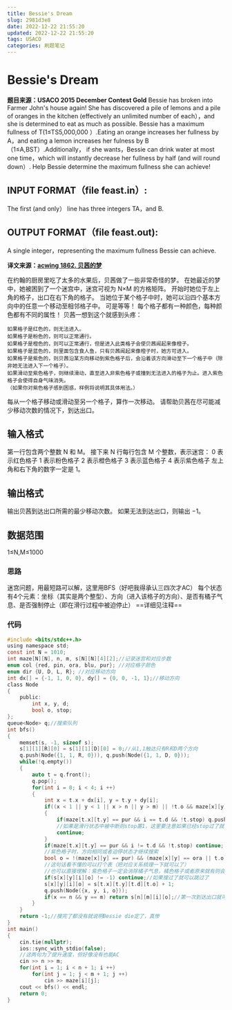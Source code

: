 ```yaml
---
title: Bessie's Dream
slug: 2981d3e8
date: 2022-12-22 21:55:20
updated: 2022-12-22 21:55:20
tags: USACO
categories: 刷题笔记
---
```

# Bessie's Dream
**题目来源：USACO 2015 December Contest Gold**
Bessie has broken into Farmer John's house again! She has discovered a pile of lemons and a pile of oranges in the kitchen (effectively an unlimited number of each），and she is determined to eat as much as possible. Bessie has a maximum fullness of T(1≤TS5,000,000 ）.Eating an orange increases her fullness by A，and eating a lemon increases her fulness by B （1≤A,BST）.Additionally， if she wants，Bessie can drink water at most one time，which will instantly decrease her fullness by half (and will round down）.
Help Bessie determine the maximum fullness she can achieve!
## INPUT FORMAT（file feast.in）:
The first (and only） line has three integers TA，and B.
## OUTPUT FORMAT（file feast.out):
A single integer，representing the maximum fullness Bessie can achieve.

**译文来源：[acwing 1862. 贝茜的梦](https://www.acwing.com/problem/content/description/1864/)**

在约翰的厨房里吃了太多的水果后，贝茜做了一些非常奇怪的梦。
在她最近的梦中，她被困到了一个迷宫中，迷宫可视为 N×M 的方格矩阵。
开始时她位于左上角的格子，出口在右下角的格子。
当她位于某个格子中时，她可以沿四个基本方向中的任意一个移动至相邻格子中。
可是等等！
每个格子都有一种颜色，每种颜色都有不同的属性！
贝茜一想到这个就感到头疼：
```
如果格子是红色的，则无法进入。
如果格子是粉色的，则可以正常通行。
如果格子是橙色的，则可以正常通行，但是进入此类格子会使贝茜闻起来像橙子。
如果格子是蓝色的，则里面包含食人鱼，只有贝茜闻起来像橙子时，她方可进入。
如果格子是紫色的，则贝茜沿某方向移动到紫色格子后，会沿着该方向滑动至下一个格子中（除非她无法进入下一个格子）。
如果滑动至紫色格子，则继续滑动，直至进入非紫色格子或撞到无法进入的格子为止。进入紫色格子会使得自身气味消失。
（如果你对紫色格子感到困惑，样例将说明其具体用法。）
```
每从一个格子移动或滑动至另一个格子，算作一次移动。
请帮助贝茜在尽可能减少移动次数的情况下，到达出口。
## 输入格式
第一行包含两个整数 N 和 M。
接下来 N 行每行包含 M 个整数，表示迷宫：
0 表示红色格子
1 表示粉色格子
2 表示橙色格子
3 表示蓝色格子
4 表示紫色格子
左上角和右下角的数字一定是 1。
## 输出格式
输出贝茜到达出口所需的最少移动次数。
如果无法到达出口，则输出 −1。
## 数据范围
1≤N,M≤1000
### 思路
迷宫问题，用最短路可以解，这里用BFS（好吧我得承认三四次才AC）
每个状态有4个元素：坐标（其实是两个整型）、方向（进入该格子的方向）、是否有橘子气息、是否强制停止（即在滑行过程中被迫停止）
==详细见注释==
### 代码
```c
#include <bits/stdc++.h>
using namespace std;
const int N = 1010;
int maze[N][N], n, m, s[N][N][4][2];//记录迷宫和对应步数
enum col {red, pin, ora, blu, pur}; //对应格子颜色
enum dir {U, D, L, R}; //对应移动方向
int dx[] = {-1, 1, 0, 0}, dy[] = {0, 0, -1, 1};//移动方向
class Node
{
    public:
        int x, y, d;
        bool o, stop;
};
queue<Node> q;//搜索队列
int bfs()
{
    memset(s, -1, sizeof s);
    s[1][1][R][0] = s[1][1][D][0] = 0;//从1,1触达只有R和D两个方向
    q.push(Node({1, 1, R, 0})), q.push(Node({1, 1, D, 0}));
    while(!q.empty())
    {
        auto t = q.front();
        q.pop();
        for(int i = 0; i < 4; i ++)
        {
            int x = t.x + dx[i], y = t.y + dy[i];
            if((x < 1 || y < 1 || x > n || y > m) || !t.o && maze[x][y] == blu || maze[x][y] == red)
            {
                if(maze[t.x][t.y] == pur && i == t.d && !t.stop) q.push(Node({t.x, t.y, t.d, t.o, 1}));
                //如果是滑行状态中被中断则stop置1，这里要注意如果已经stop过了就不需要重复搜索了，相当于vis
                continue;
            }
            if(maze[t.x][t.y] == pur && i != t.d && !t.stop) continue;
            //紫色格子时，方向相同或者迫停状态才继续搜索
            bool o = !(maze[x][y] == pur) && (maze[x][y] == ora || t.o);
            //这句话看不懂的可以打个表（把对应关系梳理一下就可以了）
            //也可以直接理解：紫色格子一定会消除橘子气息，橘色格子或者原来就有则会保留
            if(s[x][y][i][o] != -1) continue;//如果搜过了就可以跳过了
            s[x][y][i][o] = s[t.x][t.y][t.d][t.o] + 1;
            q.push(Node({x, y, i, o}));
            if(x == n && y == m) return s[n][m][i][o];//第一次到达出口就可以返回了
        }
    }
    return -1;//搜完了都没有就说明Bessie die定了，真惨
}
int main()
{
    cin.tie(nullptr);
    ios::sync_with_stdio(false);
    //这两句为了提升速度，但好像没有也能AC
    cin >> n >> m;
    for(int i = 1; i < n + 1; i ++)
        for(int j = 1; j < m + 1; j ++)
            cin >> maze[i][j];
    cout << bfs() << endl;
    return 0;
}
```